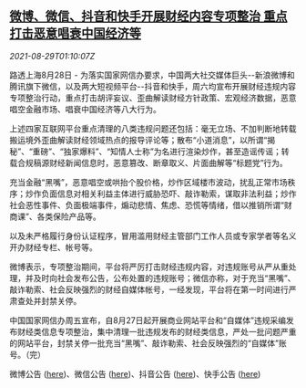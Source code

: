 <!--1630200663000-->
[微博、微信、抖音和快手开展财经内容专项整治 重点打击恶意唱衰中国经济等](https://cn.reuters.com/article/china-economy-social-media-0829-idCNKBS2FU01O)
------

<div><i>2021-08-29T01:10:07Z</i></div><p>路透上海8月28日 - 为落实国家网信办要求，中国两大社交媒体巨头--新浪微博和腾讯旗下微信，以及两大短视频平台--抖音和快手，周六均宣布开展财经违规内容专项整治行动，重点打击胡评妄议、歪曲解读财经方针政策、宏观经济数据，恶意唱空金融市场、唱衰中国经济等八大行为。</p><p>上述四家互联网平台重点清理的八类违规问题还包括：毫无立场、不加判断地转载搬运境外歪曲解读财经领域热点的报导评论等；散布“小道消息”，以所谓“揭秘”、“重磅”、“独家爆料”、“知情人士称”为名进行渲染炒作，甚至造谣传谣；转载合规稿源财经新闻信息时，恶意篡改、断章取义、片面曲解等“标题党”行为。</p><p>充当金融“黑嘴”，恶意唱空或哄抬个股价格，炒作区域楼市波动，扰乱正常市场秩序；炒作负面信息对相关利益主体进行威胁恐吓、敲诈勒索，谋取非法利益；炒作社会恶性事件、负面极端事件，煽动悲情、焦虑、恐慌等情绪，借以推销所谓“财商课”、各类保险产品等。</p><p>以及未严格履行身份认证程序，冒用滥用财经主管部门工作人员或专家学者等名义开办财经专栏、帐号等。</p><p>微博表示，专项整治期间，平台将严厉打击财经违规内容，对违规账号从严从重处理，并及时向社会发布公告，公布处置的违规账号；微信亦称，对于充当“黑嘴”、敲诈勒索、社会反映强烈的财经自媒体帐号，一经发现，平台将在第一时间进行严肃查处并封禁关停。</p><p>中国国家网信办周五宣布，自8月27日起开展商业网站平台和“自媒体”违规采编发布财经类信息专项整治，集中清理一批违规发布的财经类信息，严处一批问题严重的网站平台，封禁关停一批充当“黑嘴”、敲诈勒索、社会反映强烈的“自媒体”账号。（完）</p><p>微博公告 (<a href="https://weibo.com/1934183965/Kvx0OcsI7?type=comment">here</a>)、微信公告 (<a href="https://mp.weixin.qq.com/s?__biz=MjM5NjM4MDAxMg==&amp;mid=2655101885&amp;idx=1&amp;sn=800b1e14c45084b98eb963567dcbb241&amp;chksm=bd5f2fbe8a28a6a82a75e7b2a859a85fcf5f27e37c47e0689650a87a40868d5aacdfe1193cce&amp;mpshare=1&amp;scene=1&amp;srcid=0828N0I8YptRwF4zQ1xAJc00&amp;sharer_sharetime=1630131503237&amp;sharer_shareid=9cd9c9ab56f66d24bf91a558ccaa08d4&amp;exportkey=AQIhzdRGoB%2B2omW%2FOcKBlJg%3D&amp;pass_ticket=1b26bThzwbcVPSNxG7267VjUQcPquM%2FasKuSkA8%2FZs%2B%2BkfcYlQ9doYyjpJdKm2Vw&amp;wx_header=0#rd">here</a>)、抖音公告 (<a href="https://www.toutiao.com/i7001296222791205414/?tt_from=weixin&amp;utm_campaign=client_share&amp;wxshare_count=1&amp;timestamp=1630119591&amp;app=news_article&amp;utm_source=weixin&amp;utm_medium=toutiao_ios&amp;use_new_style=1&amp;req_id=202108281059510102120452095632AFA5&amp;share_token=2F771B46-2848-4297-A14C-4BDA2AA3A2E0&amp;group_id=7001296222791205414&amp;wid=1630119618989">here</a>)、快手公告 (<a href="https://mp.weixin.qq.com/s?__biz=MzU0NzczNTI2OA==&amp;mid=2247483912&amp;idx=1&amp;sn=1e18b888897062f6ef1de254b7de7f3a&amp;chksm=fb489183cc3f1895aaf7e99087cea107fe73b3b3a2c0a8ca5cfa4bc3c09854c6ce0fdeca9961&amp;mpshare=1&amp;scene=1&amp;srcid=08285NLV3xGqVgNNgkEdyOLG&amp;sharer_sharetime=1630133359152&amp;sharer_shareid=9cd9c9ab56f66d24bf91a558ccaa08d4&amp;exportkey=Ae59aU%2B7sj%2B5W0YQuXYpv7M%3D&amp;pass_ticket=qnlqJbaYj4ZtHish8uKLhfqAvHgvqhtOpDmXKMmDb7eKlP%2Fz3IK3ZaaAHm8rrOR3&amp;wx_header=0#rd">here</a>)</p>
